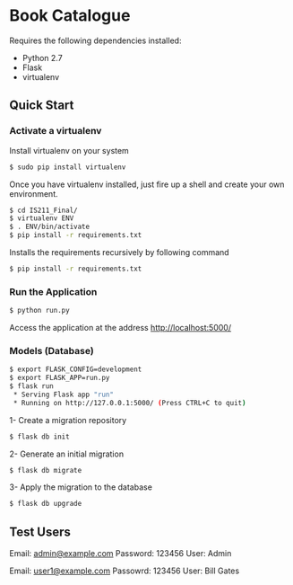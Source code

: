 # Book Catalogue

Requires the following dependencies installed:

* Python 2.7
* Flask
* virtualenv

## Quick Start

### Activate a virtualenv

Install virtualenv on your system

```sh
$ sudo pip install virtualenv
```
Once you have virtualenv installed, just fire up a shell and create your own environment.

```sh
$ cd IS211_Final/
$ virtualenv ENV
$ . ENV/bin/activate
$ pip install -r requirements.txt
```

Installs the requirements recursively by following command

```sh
$ pip install -r requirements.txt
```

### Run the Application

```sh
$ python run.py
```
Access the application at the address [http://localhost:5000/](http://localhost:5000/)




### Models (Database)

```sh
$ export FLASK_CONFIG=development
$ export FLASK_APP=run.py
$ flask run
 * Serving Flask app "run"
 * Running on http://127.0.0.1:5000/ (Press CTRL+C to quit)
```

1- Create a migration repository
```sh
$ flask db init
```
2- Generate an initial migration
```sh
$ flask db migrate
```
3- Apply the migration to the database
```sh
$ flask db upgrade
```



## Test Users

Email: admin@example.com
Password: 123456
User: Admin

Email: user1@example.com
Passowrd: 123456
User: Bill Gates